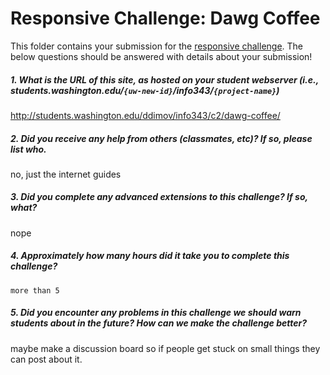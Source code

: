 # Responsive Challenge: Dawg Coffee

This folder contains your submission for the [responsive challenge](http://faculty.washington.edu/mikefree/info343/#/challenges/responsive). The below questions should be answered with details about your submission!

##### 1. What is the URL of this site, as hosted on your student webserver (i.e., students.washington.edu/<code>{uw-new-id}</code>/info343/<code>{project-name}</code>) #####
http://students.washington.edu/ddimov/info343/c2/dawg-coffee/

##### 2. Did you receive any help from others (classmates, etc)? If so, please list who. #####
no, just the internet guides

##### 3. Did you complete any advanced extensions to this challenge? If so, what? #####
nope

##### 4. Approximately how many hours did it take you to complete this challenge? #####
    more than 5

##### 5. Did you encounter any problems in this challenge we should warn students about in the future? How can we make the challenge better? #####
 maybe make a discussion board so if people get stuck on small things they can post
about it.


